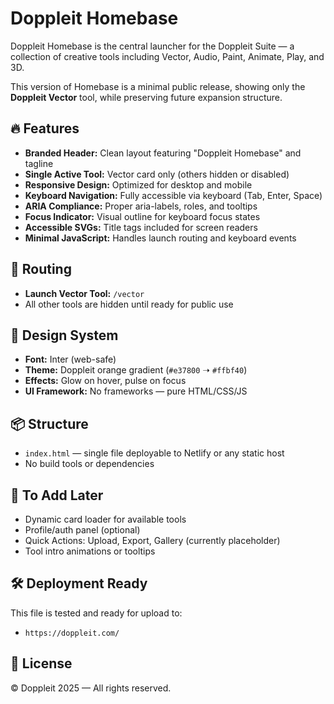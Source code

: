 # Doppleit Homebase

Doppleit Homebase is the central launcher for the Doppleit Suite — a collection of creative tools including Vector, Audio, Paint, Animate, Play, and 3D.

This version of Homebase is a minimal public release, showing only the **Doppleit Vector** tool, while preserving future expansion structure.

## 🔥 Features

- **Branded Header:** Clean layout featuring "Doppleit Homebase" and tagline
- **Single Active Tool:** Vector card only (others hidden or disabled)
- **Responsive Design:** Optimized for desktop and mobile
- **Keyboard Navigation:** Fully accessible via keyboard (Tab, Enter, Space)
- **ARIA Compliance:** Proper aria-labels, roles, and tooltips
- **Focus Indicator:** Visual outline for keyboard focus states
- **Accessible SVGs:** Title tags included for screen readers
- **Minimal JavaScript:** Handles launch routing and keyboard events

## 🚀 Routing

- **Launch Vector Tool:** `/vector`
- All other tools are hidden until ready for public use

## 🎨 Design System

- **Font:** Inter (web-safe)
- **Theme:** Doppleit orange gradient (`#e37800` ➝ `#ffbf40`)
- **Effects:** Glow on hover, pulse on focus
- **UI Framework:** No frameworks — pure HTML/CSS/JS

## 📦 Structure

- `index.html` — single file deployable to Netlify or any static host
- No build tools or dependencies

## 🔧 To Add Later

- Dynamic card loader for available tools
- Profile/auth panel (optional)
- Quick Actions: Upload, Export, Gallery (currently placeholder)
- Tool intro animations or tooltips

## 🛠 Deployment Ready

This file is tested and ready for upload to:
- `https://doppleit.com/`

## 📄 License

© Doppleit 2025 — All rights reserved.

